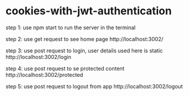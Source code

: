 # cookies-with-jwt-authentication

step 1: use npm start to run the server in the terminal

step 2: use get request to see home page http://localhost:3002/

step 3: use post request to login, user details used here is static http://localhost:3002/login

step 4: use post request to se protected content http://localhost:3002/protected

step 5: use post request to logout from app http://localhost:3002/logout
